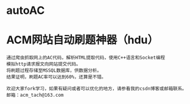 # autoAC
ACM网站自动刷题神器（hdu）
=====
    通过爬虫抓取网上的AC代码，解析HTML提取代码，使用C++语言和Socket编程
    模拟http请求报文向网站提交代码。
    将刷题过程存储至MSSQL数据库，供数据分析。
    结果证明，刷题AC率可以达到60%，还算是不错。
    
    欢迎大家fork学习，如果有疑问或者可以优化的地方，请参看我的csdn博客或邮箱联系。
    邮箱：acm_tach@163.com
    
